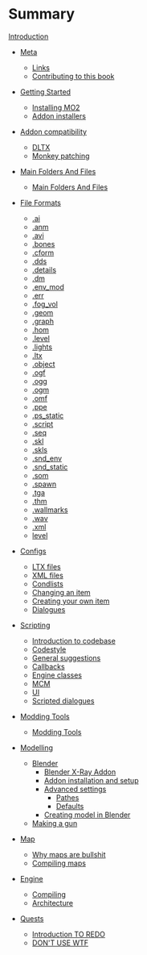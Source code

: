 # Summary

[Introduction](README.md)

- [Meta](meta/README.md)
    - [Links](meta/links.md)
    - [Contributing to this book](meta/contributing/README.md)

- [Getting Started](getting-started/README.md)
    - [Installing MO2](getting-started/installing-mo2.md)
    - [Addon installers](getting-started/addon-installers.md)

- [Addon compatibility]()
    - [DLTX]()
    - [Monkey patching](addon-compatibility/monkey-patching.md)

- [Main Folders And Files](main-folders-and-files/README.md)
    - [Main Folders And Files](main-folders-and-files/main-folders-and-files.md)

- [File Formats](file-formats/README.md)
    - [.ai](file-formats/.ai.md)
    - [.anm](file-formats/.anm.md)
    - [.avi](file-formats/.avi.md)
    - [.bones](file-formats/.bones.md)
    - [.cform](file-formats/.cfrom.md)
    - [.dds](file-formats/.dds.md)
    - [.details](file-formats/.details.md)
    - [.dm](file-formats/.dm.md)
    - [.env_mod](file-formats/.env_mod.md)
    - [.err](file-formats/.err.md)
    - [.fog_vol](file-formats/.fog_vol.md)
    - [.geom](file-formats/.geom.md)
    - [.graph](file-formats/.graph.md)
    - [.hom](file-formats/.hom.md)
    - [.level](file-formats/.level.md)
    - [.lights](file-formats/.lights.md)
    - [.ltx](file-formats/.ltx.md)
    - [.object](file-formats/.object.md)
    - [.ogf](file-formats/.ogf.md)
    - [.ogg](file-formats/.ogg.md)
    - [.ogm](file-formats/.ogm.md)
    - [.omf](file-formats/.omf.md)
    - [.ppe](file-formats/.ppe.md)
    - [.ps_static](file-formats/.ps_static.md)
    - [.script](file-formats/.script.md)
    - [.seq](file-formats/.seq.md)
    - [.skl](file-formats/.skl.md)
    - [.skls](file-formats/.skls.md)
    - [.snd_env](file-formats/.snd_env.md)
    - [.snd_static](file-formats/.snd_static.md)
    - [.som](file-formats/.som.md)
    - [.spawn](file-formats/.spawn.md)
    - [.tga](file-formats/.tga.md)
    - [.thm](file-formats/.thm.md)
    - [.wallmarks](file-formats/.wallmarks.md)
    - [.wav](file-formats/.wav.md)
    - [.xml](file-formats/.xml.md)
    - [level](file-formats/level.md)

- [Configs]()
    - [LTX files]()
    - [XML files]()
    - [Condlists]()
    - [Changing an item]()
    - [Creating your own item]()
    - [Dialogues]()

- [Scripting]()
    - [Introduction to codebase]()
    - [Codestyle]()
    - [General suggestions]()
    - [Callbacks]()
    - [Engine classes]()
    - [MCM]()
    - [UI]()
    - [Scripted dialogues]()

- [Modding Tools](modding-tools/README.md)
    - [Modding Tools](modding-tools/modding-tools.md)

- [Modelling]()
    - [Blender](blender/README.md)
        - [Blender X-Ray Addon](blender/blender-x-ray-addon-summary.md)
        - [Addon installation and setup](blender/addon-installation-and-setup.md)
        - [Advanced settings](blender/addon-setting-options/README.md)
            - [Pathes](blender/addon-setting-options/addon-setting-options-pathes.md)
            - [Defaults](blender/addon-setting-options/addon-setting-options-defaults.md) 
        - [Creating model in Blender](blender/creating-model-in-blender.md)
    - [Making a gun]()

- [Map]()
    - [Why maps are bullshit]()
    - [Compiling maps]()

- [Engine]()
    - [Compiling]()
    - [Architecture]()

- [Quests](quests/README.md)
    - [Introduction TO REDO](quests/introduction/README.md)
    - [DON'T USE WTF]()

    
